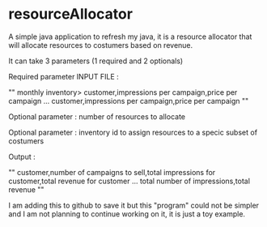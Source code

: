 resourceAllocator
=================

A simple java application to refresh my java, it is a resource allocator that will allocate resources to costumers based on revenue.

It can take 3 parameters (1 required and 2 optionals)

Required parameter INPUT FILE :

""
monthly inventory>
customer,impressions per campaign,price per campaign
...
customer,impressions per campaign,price per campaign
""

Optional parameter : number of resources to allocate

Optional parameter : inventory id to assign resources to a specic subset of costumers

Output :

""
customer,number of campaigns to sell,total impressions for customer,total revenue for customer
...
total number of impressions,total revenue
""

I am adding this to github to save it but this "program" could not be simpler and I am not
planning to continue working on it, it is just a toy example.
